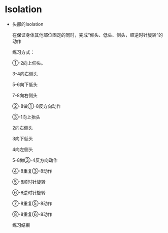 # Isolation
* 头部的Isolation

  在保证身体其他部位固定的同时，完成“仰头、低头、侧头，顺逆时针旋转”的动作

  练习方式：

  ①-2向上仰头。

  3-4向右侧头

  5-6向下低头

  7-8向右侧头

  ②-8做①-8反方向动作

  ③-1向上抬头

  2向右侧头

  3向下低头

  4向左侧头

  5-8做③-4反方向动作

  ④-8重复③-8动作

  ⑤-8顺时针旋转

  ⑥-8逆时针旋转

  ⑦-8重复⑤-8动作

  ⑧-8重复⑥-8动作

  练习结束